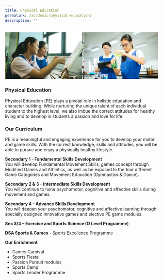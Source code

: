 ```yaml
---
title: Physical Education
permalink: /academic/physical-education/
description: ""
---
```

![](/images/01%20Banner%20Photos/02%20subpage%20academic.jpg)

### **Physical Education**

Physical Education (PE) plays a pivotal role in holistic education and character building. While nurturing the unique talent of each individual student to the highest level, we also imbue the correct attitudes for healthy living and to develop in students a passion and love for life.   
  
### **Our Curriculum**  
  
PE is a meaningful and engaging experience for you to develop your motor and game skills. With the correct knowledge, skills and attitudes, you will be able to pursue and enjoy a physically healthy lifestyle.   
  
**Secondary 1 - Fundamental Skills Development**<br>You will develop Fundamental Movement Skills, games concept through Modified Games and Athletics, as well as be exposed to the four different Game Categories and Movement Education (Gymnastics & Dance).

**Secondary 2 & 3 – Intermediate Skills Development**<br>You will continue to hone psychomotor, cognitive and affective skills during movement and games.  
  
**Secondary 4 – Advance Skills Development**<br>You will deepen your psychomotor, cognitive and affective learning through specially designed innovative games and elective PE game modules.  
  
**Sec 3/4 – Exercise and Sports Science (O Level Programme)**  
  
**DSA Sports & Games** - [Sports Excellence Programme](/flagship-programmes/talent-development/sports-excellence-programme/)


**Our Enrichment**  
*   Games Carnival
*   Sports Fiesta
*   Passion Pursuit modules
*   Sports Camp
*   Sports Leader Programme